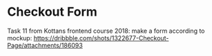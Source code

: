 # Checkout Form 

Task 11 from Kottans frontend course 2018: make a form according to mockup: https://dribbble.com/shots/1322677-Checkout-Page/attachments/186093